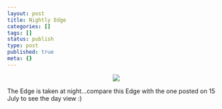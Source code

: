 ```yaml
---
layout: post
title: Nightly Edge
categories: []
tags: []
status: publish
type: post
published: true
meta: {}
---
```

<a href="http://www.flickr.com/photos/sweska/28936723/" title="photo sharing"></a><a href="http://www.flickr.com/photos/sweska/28936723/" title="photo sharing"></a>
<p align="center"><img src="http://photos23.flickr.com/28936723_81f8eb1512.jpg" /></p>
The Edge is taken at night...compare this Edge with the one posted on 15 July to see the day view :)
